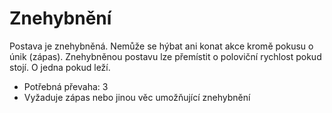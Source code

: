 # Znehybnění

Postava je znehybněná. Nemůže se hýbat ani konat akce kromě
pokusu o únik (zápas). Znehybněnou postavu lze přemístit o poloviční
rychlost pokud stojí. O jedna pokud leží.

- Potřebná převaha: 3
- Vyžaduje zápas nebo jinou věc umožňující znehybnění
